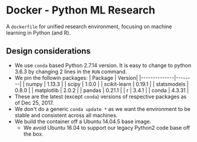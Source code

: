 # Docker - Python ML Research

A `dockerfile` for unified research environment, focusing on machine learning in Python (and R).

## Design considerations

- We use `conda` based Python 2.7.14 version. It is easy to change to python 3.6.3 by changing 2 lines in the `RUN` command.
- We pin the followin packages:
| Package      | Version|
|--------------|--------|
| numpy        | 1.13.3 |
| scipy        | 1.0.0  |
| scikit-learn | 0.19.1 |
| statsmodels  | 0.8.0  |
| matplotlib   | 2.0.2  |
| pandas       | 0.21.1 |
| r            | 3.4.1  |
| conda        | 4.3.31 |
- These are the latest (except `conda`) versions of respective packages as of Dec 25, 2017.
- We don't do a generic `conda update *` as we want the environment to be stable and consistent across all machines.
- We build the container off a Ubuntu 14.04.5 base image. 
  - We avoid Ubuntu 16.04 to support our legacy Python2 code base off the box.

